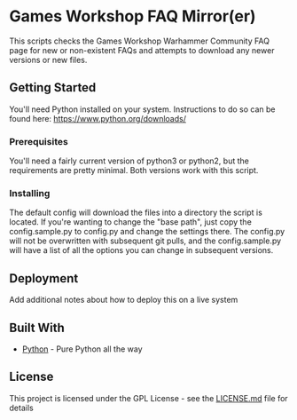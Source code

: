 # Games Workshop FAQ Mirror(er)

This scripts checks the Games Workshop Warhammer Community FAQ page for new or non-existent FAQs and attempts to download any newer versions or new files.

## Getting Started

You'll need Python installed on your system. Instructions to do so can be found here: https://www.python.org/downloads/

### Prerequisites

You'll need a fairly current version of python3 or python2, but the requirements are pretty minimal. Both versions work with this script.


### Installing

The default config will download the files into a directory the script is located. If you're wanting to change the "base path", just copy the config.sample.py to config.py and change the settings there. The config.py will not be overwritten with subsequent git pulls, and the config.sample.py will have a list of all the options you can change in subsequent versions.



## Deployment

Add additional notes about how to deploy this on a live system

## Built With

* [Python](http://www.python.org) - Pure Python all the way

## License

This project is licensed under the GPL License - see the [LICENSE.md](LICENSE.md) file for details

